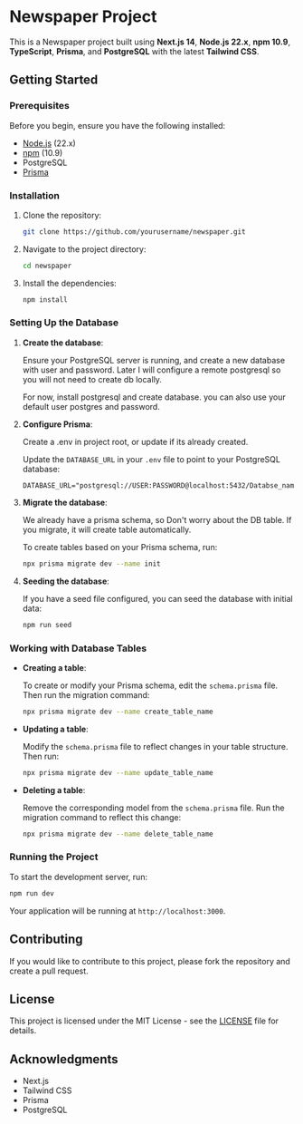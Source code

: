 # Newspaper Project

This is a Newspaper project built using **Next.js 14**, **Node.js 22.x**, **npm 10.9**, **TypeScript**, **Prisma**, and **PostgreSQL** with the latest **Tailwind CSS**.

## Getting Started

### Prerequisites

Before you begin, ensure you have the following installed:

- [Node.js](https://nodejs.org/) (22.x)
- [npm](https://www.npmjs.com/) (10.9)
- PostgreSQL
- [Prisma](https://www.prisma.io/)

### Installation

1. Clone the repository:

   ```bash
   git clone https://github.com/yourusername/newspaper.git
   ```

2. Navigate to the project directory:

   ```bash
   cd newspaper
   ```

3. Install the dependencies:

   ```bash
   npm install
   ```

### Setting Up the Database

1. **Create the database**: 

   Ensure your PostgreSQL server is running, and create a new database with user and password. Later I will configure a remote postgresql so you will not need to create db locally.

   For now, install postgresql and create database. you can also use your default user postgres and password.

2. **Configure Prisma**:

   Create a .env in project root, or update if its already created.

   Update the `DATABASE_URL` in your `.env` file to point to your PostgreSQL database:

   ```plaintext
   DATABASE_URL="postgresql://USER:PASSWORD@localhost:5432/Databse_name"
   ```

3. **Migrate the database**:

   We already have a prisma schema, so Don't worry about the DB table. If you migrate, it will create table automatically.

   To create tables based on your Prisma schema, run:

   ```bash
   npx prisma migrate dev --name init
   ```

4. **Seeding the database**:

   If you have a seed file configured, you can seed the database with initial data:

   ```bash
   npm run seed
   ```

### Working with Database Tables

- **Creating a table**:

   To create or modify your Prisma schema, edit the `schema.prisma` file. Then run the migration command:

   ```bash
   npx prisma migrate dev --name create_table_name
   ```

- **Updating a table**:

   Modify the `schema.prisma` file to reflect changes in your table structure. Then run:

   ```bash
   npx prisma migrate dev --name update_table_name
   ```

- **Deleting a table**:

   Remove the corresponding model from the `schema.prisma` file. Run the migration command to reflect this change:

   ```bash
   npx prisma migrate dev --name delete_table_name
   ```

### Running the Project

To start the development server, run:

```bash
npm run dev
```

Your application will be running at `http://localhost:3000`.

## Contributing

If you would like to contribute to this project, please fork the repository and create a pull request.

## License

This project is licensed under the MIT License - see the [LICENSE](LICENSE) file for details.

## Acknowledgments

- Next.js
- Tailwind CSS
- Prisma
- PostgreSQL
